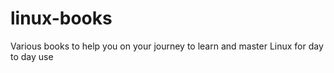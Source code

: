 # linux-books
Various books to help you on your journey to learn and master Linux for day to day use

